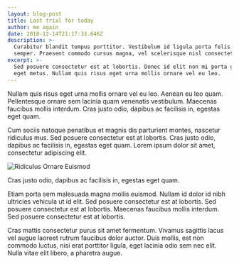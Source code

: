 ```yaml
---
layout: blog-post
title: Last trial for today
author: me again
date: 2018-12-14T21:17:33.646Z
description: >-
  Curabitur blandit tempus porttitor. Vestibulum id ligula porta felis euismod
  semper. Praesent commodo cursus magna, vel scelerisque nisl consectetur et.
excerpt: >-
  Sed posuere consectetur est at lobortis. Donec id elit non mi porta gravida at
  eget metus. Nullam quis risus eget urna mollis ornare vel eu leo.
---
```

Nullam quis risus eget urna mollis ornare vel eu leo. Aenean eu leo quam. Pellentesque ornare sem lacinia quam venenatis vestibulum. Maecenas faucibus mollis interdum. Cras justo odio, dapibus ac facilisis in, egestas eget quam.Cum sociis natoque penatibus et magnis dis parturient montes, nascetur ridiculus mus. Sed posuere consectetur est at lobortis. Cras justo odio, dapibus ac facilisis in, egestas eget quam. Lorem ipsum dolor sit amet, consectetur adipiscing elit. 

![Ridiculus Ornare Euismod](/assets/images/uploads/gelsenkirchen_nordstern.jpg "Consectetur Justo Fermentum Ornare")

Cras justo odio, dapibus ac facilisis in, egestas eget quam.Etiam porta sem malesuada magna mollis euismod. Nullam id dolor id nibh ultricies vehicula ut id elit. Sed posuere consectetur est at lobortis. Sed posuere consectetur est at lobortis. Maecenas faucibus mollis interdum. Sed posuere consectetur est at lobortis.Cras mattis consectetur purus sit amet fermentum. Vivamus sagittis lacus vel augue laoreet rutrum faucibus dolor auctor. Duis mollis, est non commodo luctus, nisi erat porttitor ligula, eget lacinia odio sem nec elit. Nulla vitae elit libero, a pharetra augue.
